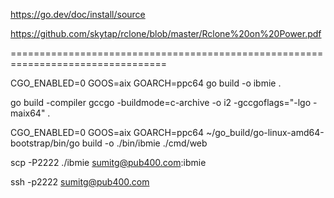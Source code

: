 https://go.dev/doc/install/source

https://github.com/skytap/rclone/blob/master/Rclone%20on%20Power.pdf

=================================================================================


CGO_ENABLED=0 GOOS=aix GOARCH=ppc64 go build -o ibmie .

 go build -compiler gccgo -buildmode=c-archive -o i2  -gccgoflags="-lgo -maix64"  .


CGO_ENABLED=0 GOOS=aix GOARCH=ppc64 ~/go_build/go-linux-amd64-bootstrap/bin/go build -o ./bin/ibmie ./cmd/web


scp -P2222 ./ibmie sumitg@pub400.com:ibmie

ssh -p2222 sumitg@pub400.com

